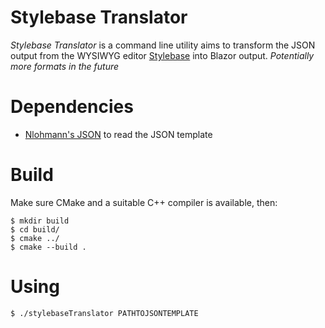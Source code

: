 # Stylebase Translator

*Stylebase Translator* is a command line utility aims to transform the JSON output from the WYSIWYG
editor [Stylebase](https://github.com/simplify9/stylebase) into Blazor output. *Potentially more
formats in the future*

# Dependencies
* [Nlohmann's JSON](https://github.com/nlohmann/json) to read the JSON template

# Build
Make sure CMake and a suitable C++ compiler is available, then:

```
$ mkdir build
$ cd build/
$ cmake ../
$ cmake --build .
```

# Using
```
$ ./stylebaseTranslator PATHTOJSONTEMPLATE
```

